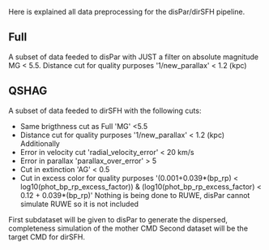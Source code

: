 Here is explained all data preprocessing for the disPar/dirSFH pipeline.
## Full
A subset of data feeded to disPar with JUST a filter on absolute magnitude MG < 5.5.
Distance cut for quality purposes '1/new_parallax' < 1.2 (kpc)

## QSHAG
A subset of data feeded to dirSFH with the following cuts:
- Same brigthness cut as Full 'MG' <5.5
- Distance cut for quality purposes '1/new_parallax' < 1.2 (kpc)
Additionally
- Error in velocity cut 'radial_velocity_error' < 20 km/s
- Error in parallax 'parallax_over_error' > 5
- Cut in extinction 'AG' < 0.5
- Cut in excess color for quality purposes
  '(0.001+0.039*(bp_rp) < log10(phot_bp_rp_excess_factor)) & (log10(phot_bp_rp_excess_factor) < 0.12 + 0.039*(bp_rp)'
Nothing is being done to RUWE, disPar cannot simulate RUWE so it is not included

First subdataset will be given to disPar to generate the dispersed, completeness simulation of the mother CMD
Second dataset will be the target CMD for dirSFH.
